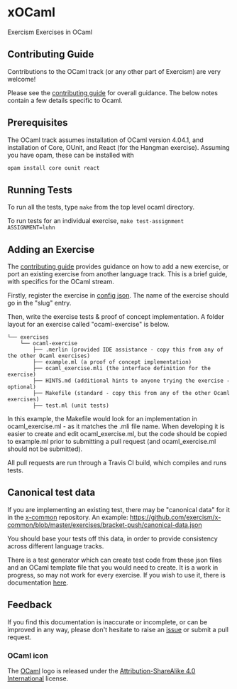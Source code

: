 # xOCaml

Exercism Exercises in OCaml

## Contributing Guide

Contributions to the OCaml track (or any other part of Exercism) are very welcome!

Please see the [contributing guide](https://github.com/exercism/docs/blob/master/contributing-to-language-tracks/README.md) for overall guidance. The below
notes contain a few details specific to Ocaml.

## Prerequisites

The OCaml track assumes installation of OCaml version 4.04.1, and installation of Core, OUnit, and React (for the Hangman exercise).
Assuming you have opam, these can be installed with
```bash
opam install core ounit react
```

## Running Tests

To run all the tests, type `make` from the top level ocaml directory.

To run tests for an individual exercise, `make test-assignment ASSIGNMENT=luhn`

## Adding an Exercise

The [contributing guide](https://github.com/exercism/docs/blob/master/contributing-to-language-tracks/README.md) provides guidance on
how to add a new exercise, or port an existing exercise from another language track. This is a brief guide, with specifics for the OCaml stream.

Firstly, register the exercise in [config json](https://github.com/exercism/docs/blob/master/contributing-to-language-tracks/README.md#configjson). The name of the exercise should go in the "slug" entry.

Then, write the exercise tests & proof of concept implementation.
A folder layout for an exercise called "ocaml-exercise" is below.

```
└── exercises
    └── ocaml-exercise
        ├── .merlin (provided IDE assistance - copy this from any of the other Ocaml exercises)
        ├── example.ml (a proof of concept implementation)
        ├── ocaml_exercise.mli (the interface definition for the exercise)
        ├── HINTS.md (additional hints to anyone trying the exercise - optional)
        ├── Makefile (standard - copy this from any of the other Ocaml exercises)
        ├── test.ml (unit tests)
```
In this example, the Makefile would look for an implementation in ocaml_exercise.ml - as it matches the .mli file name. When developing it is easier to create and edit ocaml_exercise.ml, but the code should be copied to example.ml prior to submitting a pull request (and ocaml_exercise.ml should not be submitted).  

All pull requests are run through a Travis CI build, which compiles and runs tests.

## Canonical test data

If you are implementing an existing test, there may be "canonical data" for it in the [x-common](https://github.com/exercism/x-common) repository.
An example: https://github.com/exercism/x-common/blob/master/exercises/bracket-push/canonical-data.json

You should base your tests off this data, in order to provide consistency across different language tracks.

There is a test generator which can create test code from these json files and an OCaml template file that you 
would need to create. It is a work in progress, so may not work for every exercise. If you wish to use it, there
is documentation [here](tools/test-generator/README.md).

## Feedback

If you find this documentation is inaccurate or incomplete, or can be improved in any way, please don't hesitate to raise an [issue](https://github.com/exercism/ocaml/issues) or submit a pull request.


### OCaml icon
The [OCaml](https://ocaml.org) logo is released under the [Attribution-ShareAlike 4.0 International](https://creativecommons.org/licenses/by-sa/4.0/) license.
